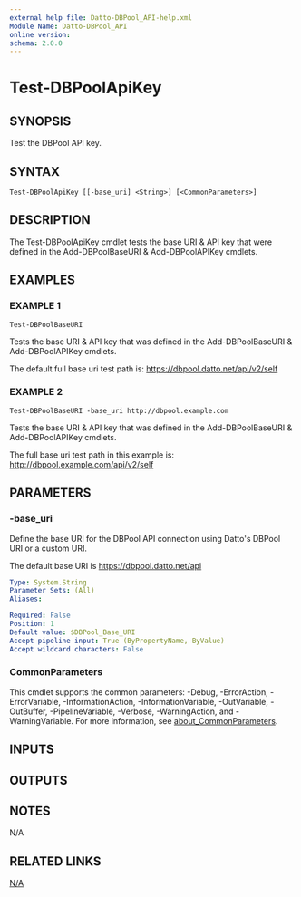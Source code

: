 ```yaml
---
external help file: Datto-DBPool_API-help.xml
Module Name: Datto-DBPool_API
online version:
schema: 2.0.0
---
```


# Test-DBPoolApiKey

## SYNOPSIS
Test the DBPool API key.

## SYNTAX

```
Test-DBPoolApiKey [[-base_uri] <String>] [<CommonParameters>]
```

## DESCRIPTION
The Test-DBPoolApiKey cmdlet tests the base URI & API key that were defined in the
Add-DBPoolBaseURI & Add-DBPoolAPIKey cmdlets.

## EXAMPLES

### EXAMPLE 1
```
Test-DBPoolBaseURI
```

Tests the base URI & API key that was defined in the
Add-DBPoolBaseURI & Add-DBPoolAPIKey cmdlets.

The default full base uri test path is:
    https://dbpool.datto.net/api/v2/self

### EXAMPLE 2
```
Test-DBPoolBaseURI -base_uri http://dbpool.example.com
```

Tests the base URI & API key that was defined in the
Add-DBPoolBaseURI & Add-DBPoolAPIKey cmdlets.

The full base uri test path in this example is:
    http://dbpool.example.com/api/v2/self

## PARAMETERS

### -base_uri
Define the base URI for the DBPool API connection using Datto's DBPool URI or a custom URI.

The default base URI is https://dbpool.datto.net/api

```yaml
Type: System.String
Parameter Sets: (All)
Aliases:

Required: False
Position: 1
Default value: $DBPool_Base_URI
Accept pipeline input: True (ByPropertyName, ByValue)
Accept wildcard characters: False
```

### CommonParameters
This cmdlet supports the common parameters: -Debug, -ErrorAction, -ErrorVariable, -InformationAction, -InformationVariable, -OutVariable, -OutBuffer, -PipelineVariable, -Verbose, -WarningAction, and -WarningVariable. For more information, see [about_CommonParameters](http://go.microsoft.com/fwlink/?LinkID=113216).

## INPUTS

## OUTPUTS

## NOTES
N/A

## RELATED LINKS

[N/A]()

